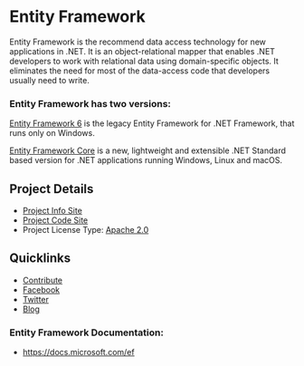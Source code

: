 # Entity Framework

Entity Framework is the recommend data access technology for new applications in .NET. It is an object-relational mapper that enables .NET developers to work with relational data using domain-specific objects. It eliminates the need for most of the data-access code that developers usually need to write.

### Entity Framework has two versions: 

[Entity Framework 6](https://github.com/aspnet/EntityFramework6) is the legacy Entity Framework for .NET Framework, that runs only on Windows.

[Entity Framework Core](https://github.com/aspnet/EntityFrameworkCore) is a new, lightweight and extensible .NET Standard based version for .NET applications running Windows, Linux and macOS.

## Project Details
* [Project Info Site](https://github.com/aspnet/EntityFrameworkCore)
* [Project Code Site](https://github.com/aspnet/EntityFrameworkCore)
* Project License Type: [Apache 2.0](https://github.com/aspnet/EntityFrameworkCore/blob/master/LICENSE.txt)

## Quicklinks

* [Contribute](https://github.com/aspnet/entityframeworkcore/blob/master/.github/CONTRIBUTING.md)
* [Facebook](https://www.facebook.com/efmagicunicorns) 
* [Twitter](https://twitter.com/efmagicunicorns) 
* [Blog](https://blogs.msdn.microsoft.com/dotnet/tag/entity-framework)

### Entity Framework Documentation:
* https://docs.microsoft.com/ef
